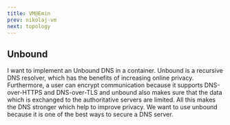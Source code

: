 ```yaml
---
title: VM@Emin
prev: nikolaj-vm
next: topology
---
```


## Unbound 
I want to implement an Unbound DNS in a container. Unbound is a 
recursive DNS resolver, which has the benefits of increasing online 
privacy. Furthermore, a user can encrypt communication because it 
supports DNS-over-HTTPS and DNS-over-TLS and unbound also makes sure 
that the data which is exchanged to the authoritative servers are 
limited. All this makes the DNS stronger which help to improve privacy. 
We want to use unbound because it is one of the best ways to secure a 
DNS server.       

